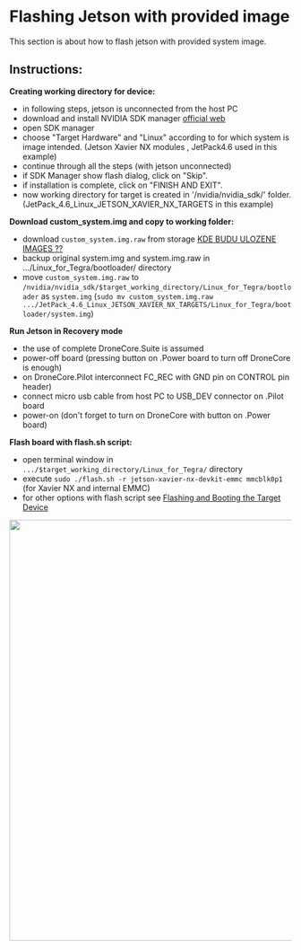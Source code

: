 # Flashing Jetson with provided image
This section is about how to flash jetson with provided system image. 

## Instructions:
**Creating working directory for device:**
  - in following steps, jetson is unconnected from the host PC
  - download and install NVIDIA SDK manager [official web](https://developer.nvidia.com/nvidia-sdk-manager) 
  - open SDK manager 
  - choose "Target Hardware" and "Linux" according to for which system is image intended. (Jetson Xavier NX modules , JetPack4.6 used in this example)
  - continue through all the steps (with jetson unconnected) 
  - if SDK Manager show flash dialog, click on "Skip".
  - if installation is complete, click on "FINISH AND EXIT".
  - now working directory for target is created in '/nvidia/nvidia_sdk/' folder.(JetPack_4.6_Linux_JETSON_XAVIER_NX_TARGETS in this example)

**Download custom_system.img and copy to working folder:**
  - download `custom_system.img.raw` from storage [KDE BUDU ULOZENE IMAGES ??](link)
  - backup original system.img and system.img.raw in .../Linux_for_Tegra/bootloader/ directory
  - move `custom_system.img.raw` to `/nvidia/nvidia_sdk/$target_working_directory/Linux_for_Tegra/bootloader` as `system.img`
(`sudo mv custom_system.img.raw .../JetPack_4.6_Linux_JETSON_XAVIER_NX_TARGETS/Linux_for_Tegra/bootloader/system.img`)

**Run Jetson in Recovery mode**
  - the use of complete DroneCore.Suite is assumed
  - power-off board (pressing button on .Power board to turn off DroneCore is enough)
  - on DroneCore.Pilot interconnect FC_REC with GND pin on CONTROL pin header)
  - connect micro usb cable from host PC to USB_DEV connector on .Pilot board
  - power-on (don't forget to turn on DroneCore with button on .Power board)

**Flash board with flash.sh script:**
  - open terminal window in `.../$target_working_directory/Linux_for_Tegra/` directory
  - execute `sudo ./flash.sh -r jetson-xavier-nx-devkit-emmc mmcblk0p1` (for Xavier NX and internal EMMC)
  - for other options with flash script see [Flashing and Booting the Target Device](https://docs.nvidia.com/jetson/l4t/index.html#page/Tegra%20Linux%20Driver%20Package%20Development%20Guide/flashing.html)
<img src=""  width="750">  